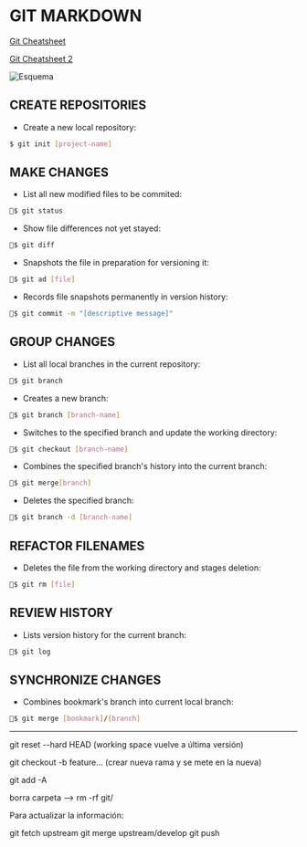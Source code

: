 # GIT MARKDOWN

[Git Cheatsheet](https://services.github.com/on-demand/downloads/github-git-cheat-sheet.pdf)

[Git Cheatsheet 2](https://ndpsoftware.com/git-cheatsheet.html#loc=workspace;)

![Esquema](https://qph.fs.quoracdn.net/main-qimg-d151c0543baa145e6252c1ec95199963.webp)

## CREATE REPOSITORIES

- Create a new local repository:

```sh
$ git init [project-name]
```

## MAKE CHANGES

- List all new modified files to be commited:
```sh
$ git status
```

- Show file differences not yet stayed:
```sh
$ git diff
```

- Snapshots the file in preparation for versioning it:
```sh
$ git ad [file]
```

- Records file snapshots permanently in version history:
```sh
$ git commit -m "[descriptive message]"
```

## GROUP CHANGES

- List all local branches in the current repository:
```sh
$ git branch
```

- Creates a new branch:
```sh
$ git branch [branch-name]
```

- Switches to the specified branch and update the working directory:
```sh
$ git checkout [branch-name]
```

- Combines the specified branch's history into the current branch:
```sh
$ git merge[branch]
```

- Deletes the specified branch:
```sh
$ git branch -d [branch-name]
```

## REFACTOR FILENAMES

- Deletes the file from the working directory and stages deletion:
```sh
$ git rm [file]
```

## REVIEW HISTORY

- Lists version history for the current branch:
```sh
$ git log
```

## SYNCHRONIZE CHANGES

- Combines bookmark's branch into current local branch:
```sh
$ git merge [bookmark]/[branch]
```
----

git reset --hard HEAD (working space vuelve a última versión)

git checkout -b feature... (crear nueva rama y se mete en la nueva)

git add -A

borra carpeta --> rm -rf git/


Para actualizar la información:

git fetch upstream
git merge upstream/develop
git push

